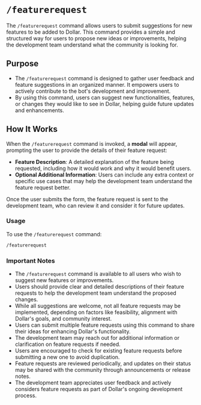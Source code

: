# `/featurerequest`

The `/featurerequest` command allows users to submit suggestions for new features to be added to Dollar. This command provides a simple and structured way for users to propose new ideas or improvements, helping the development team understand what the community is looking for.

## Purpose

- The `/featurerequest` command is designed to gather user feedback and feature suggestions in an organized manner. It empowers users to actively contribute to the bot's development and improvement.
- By using this command, users can suggest new functionalities, features, or changes they would like to see in Dollar, helping guide future updates and enhancements.

## How It Works

When the `/featurerequest` command is invoked, a **modal** will appear, prompting the user to provide the details of their feature request:
- **Feature Description**: A detailed explanation of the feature being requested, including how it would work and why it would benefit users.
- **Optional Additional Information**: Users can include any extra context or specific use cases that may help the development team understand the feature request better.

Once the user submits the form, the feature request is sent to the development team, who can review it and consider it for future updates.

### Usage

To use the `/featurerequest` command:

```bash
/featurerequest
```

### Important Notes

- The `/featurerequest` command is available to all users who wish to suggest new features or improvements.
- Users should provide clear and detailed descriptions of their feature requests to help the development team understand the proposed changes.
- While all suggestions are welcome, not all feature requests may be implemented, depending on factors like feasibility, alignment with Dollar's goals, and community interest.
- Users can submit multiple feature requests using this command to share their ideas for enhancing Dollar's functionality.
- The development team may reach out for additional information or clarification on feature requests if needed.
- Users are encouraged to check for existing feature requests before submitting a new one to avoid duplication.
- Feature requests are reviewed periodically, and updates on their status may be shared with the community through announcements or release notes.
- The development team appreciates user feedback and actively considers feature requests as part of Dollar's ongoing development process.

